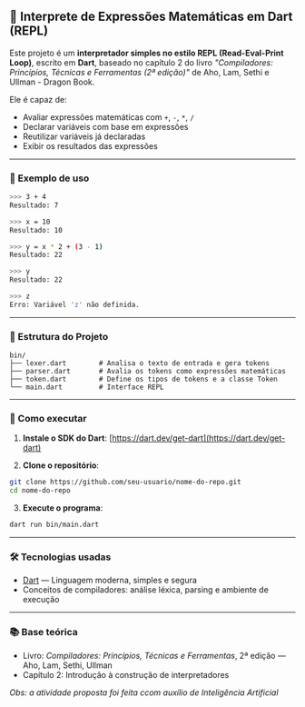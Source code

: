 ## 🧠 Interprete de Expressões Matemáticas em Dart (REPL)

Este projeto é um **interpretador simples no estilo REPL (Read-Eval-Print Loop)**, escrito em **Dart**, baseado no capítulo 2 do livro *"Compiladores: Princípios, Técnicas e Ferramentas (2ª edição)"* de Aho, Lam, Sethi e Ullman - Dragon Book.

Ele é capaz de:

* Avaliar expressões matemáticas com `+`, `-`, `*`, `/`
* Declarar variáveis com base em expressões
* Reutilizar variáveis já declaradas
* Exibir os resultados das expressões

---

### 📌 Exemplo de uso

```bash
>>> 3 + 4
Resultado: 7

>>> x = 10
Resultado: 10

>>> y = x * 2 + (3 - 1)
Resultado: 22

>>> y
Resultado: 22

>>> z
Erro: Variável 'z' não definida.
```

---

### 📁 Estrutura do Projeto

```
bin/
├── lexer.dart        # Analisa o texto de entrada e gera tokens
├── parser.dart       # Avalia os tokens como expressões matemáticas
├── token.dart        # Define os tipos de tokens e a classe Token
└── main.dart         # Interface REPL
```

---

### 🚀 Como executar

1. **Instale o SDK do Dart**:
   [https://dart.dev/get-dart](https://dart.dev/get-dart)

2. **Clone o repositório**:

```bash
git clone https://github.com/seu-usuario/nome-do-repo.git
cd nome-do-repo
```

3. **Execute o programa**:

```bash
dart run bin/main.dart
```

---

### 🛠 Tecnologias usadas

* [Dart](https://dart.dev/) — Linguagem moderna, simples e segura
* Conceitos de compiladores: análise léxica, parsing e ambiente de execução

---

### 📚 Base teórica

* Livro: *Compiladores: Princípios, Técnicas e Ferramentas*, 2ª edição — Aho, Lam, Sethi, Ullman
* Capítulo 2: Introdução à construção de interpretadores

*Obs: a atividade proposta foi feita ccom auxílio de Inteligência Artificial*

